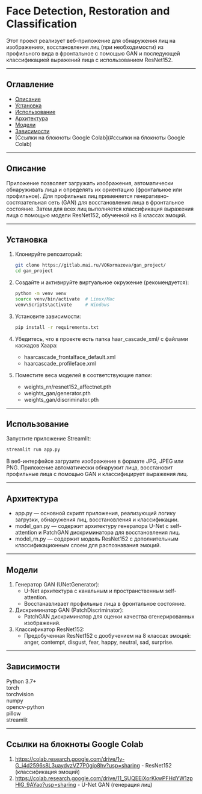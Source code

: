 # Face Detection, Restoration and Classification

Этот проект реализует веб-приложение для обнаружения лиц на изображениях, восстановления лиц (при необходимости)
из профильного вида в фронтальное с помощью GAN и последующей классификацией выражений лица с использованием ResNet152.

---

## Оглавление

- [Описание](#описание)
- [Установка](#установка)
- [Использование](#использование)
- [Архитектура](#архитектура)
- [Модели](#модели)
- [Зависимости](#зависимости)
- [Ссылки на блокноты Google Colab](#ссылки на блокноты Google Colab)

---

## Описание

Приложение позволяет загружать изображения, автоматически обнаруживать лица и определять их ориентацию (фронтальное или
профильное). Для профильных лиц применяется генеративно-состязательная сеть (GAN) для восстановления лица в фронтальное
состояние. Затем для всех лиц выполняется классификация выражения лица с помощью модели ResNet152, обученной на 8 классах
эмоций.

---

## Установка

1. Клонируйте репозиторий:
   ```bash
   git clone https://gitlab.mai.ru/VOKormazova/gan_project/
   cd gan_project
   
2. Создайте и активируйте виртуальное окружение (рекомендуется):
   ```bash
   python -m venv venv
   source venv/bin/activate  # Linux/Mac
   venv\Scripts\activate     # Windows
   
3. Установите зависимости:
   ```bash
   pip install -r requirements.txt
   
4. Убедитесь, что в проекте есть папка haar_cascade_xml/ с файлами каскадов Хаара:
   - haarcascade_frontalface_default.xml
   - haarcascade_profileface.xml

5. Поместите веса моделей в соответствующие папки:
   - weights_rn/resnet152_affectnet.pth
   - weights_gan/generator.pth
   - weights_gan/discriminator.pth


---

## Использование

Запустите приложение Streamlit:
   ```bash
   streamlit run app.py
   ```


В веб-интерфейсе загрузите изображение в формате JPG, JPEG или PNG. Приложение автоматически обнаружит лица,
восстановит профильные лица с помощью GAN и классифицирует выражения лиц.


---

## Архитектура

   - app.py — основной скрипт приложения, реализующий логику загрузки, обнаружения лиц, восстановления и классификации.
   - model_gan.py — содержит архитектуру генератора U-Net с self-attention и PatchGAN дискриминатора для восстановления
     лиц.
   - model_rn.py — содержит модель ResNet152 с дополнительным классификационным слоем для распознавания эмоций.


---

## Модели

1. Генератор GAN (UNetGenerator):
   - U-Net архитектура с канальным и пространственным self-attention.
   - Восстанавливает профильные лица в фронтальное состояние.
2. Дискриминатор GAN (PatchDiscriminator):
   - PatchGAN дискриминатор для оценки качества сгенерированных изображений.
3. Классификатор ResNet152:
   - Предобученная ResNet152 с дообучением на 8 классах эмоций:
       anger, contempt, disgust, fear, happy, neutral, sad, surprise.


---

## Зависимости

Python 3.7+  
torch  
torchvision  
numpy  
opencv-python  
pillow  
streamlit  

---

## Ссылки на блокноты Google Colab

1. https://colab.research.google.com/drive/1y-G_i4d2596s8L3uaydvzVZ7P0gjo8hv?usp=sharing - ResNet152 (классификация эмоций)
2. https://colab.research.google.com/drive/11_SUQEEiXorKkwPFHdYW1zpHlG_9AYao?usp=sharing - U-Net GAN (генерация лиц)